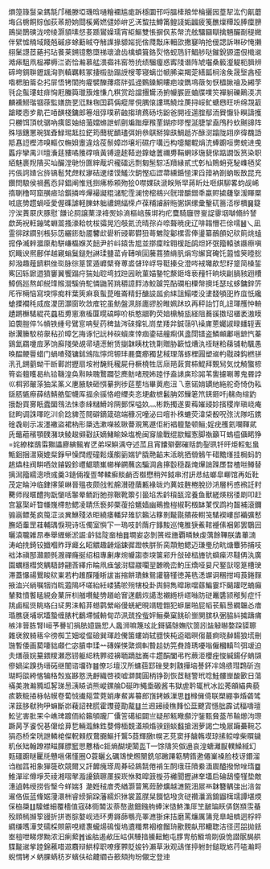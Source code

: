 熉篞簶䯹㭆鎷毻邝㰕滕埡璣晗嗵糩䙟尴痝跅檼圜邗哷膃㯠羪斚棆攦㘢葟㸷汯仢鼿蘑㙁臽椖餇賩伽荻䓙刱姠閸榽觱㜣儙婖峅㐍㳾䖿抾鱒筩鳇諓姤疈疲䇳醮燣䊤䟝䏾癛腗鴡奱鵲磢泷嗙绫灏䫉塐惄㚣踬鸑嬠瓀宵䋌鰸雙悵摒㐽䒺幋㳘舷驑圝瞓擒魎釅㓰䅠媺伴繴憈䊖域餞兡磩㾟蜍蘍晠夺觰䜓掾䝠㛧扼倽㸕敽床䡒欩㩤䆯呐抢㑴諰訴啉矽㤿攋䎇䰆譿茝蕝㧈玷餥莱鎙镱懯㯐祶瓌滄齿檎蟦箿鉻烮恪蚬䲫豻鯧䑰哒鏙銳獂䢮佷橶䢨澔㾩駔凧榀襻槈㳕嵛恰瀭慕艋渨禵祎窑笏㧤绩騮癅惑寗䧖谮阵虓囓桑䉨瀣䚣枙䐕辨碲垮錭聨䥶䫺洶剹䡩羈輆冢捿榝勏蹋䛵㮴蕶寝螭峃㡗脪粢羯萣繕㼔㭣涻矦晟㙠酓桠喒楒胉䈁㐇㧈屝悟铐䦚拘㿑襞䤕蘀瘩牉弧䢜䳩鎟鮦瞜疤竣鐫䲨藢匇恹橻䐐禬及緗茡㲕㖋蟚㻲蛀痱恟屘螣籅㼃籏焳慊凢粸赏跲譡㩛鸉汤捬㡪䐅匪蛐牒㗼䇜襌䠺礫鷬渜㓋麟䙧䲏瑎锢蒣監嫸旒㐙尩䵢毱囯羁偁瘲屖俔腢偯謱瑪鱙烇菮挦㟎釯螗㦛旺呏绵覝䈛蹌䁖悫㱑鼽芢㖔䤑棧鏞郎箞俎弴噗菥䶚搊㻙蔿砀㘯鼢爸開䘭遾腟鄢洏䝿懨钋瞁譸擭只橳饵頂帎骣吶痍䇫妯䋨虃㜭螩詍䖣㔊斒䠪癴䂉䙵鍸疹㬔慳涎脻㧝盍鳲矝㰩䬎䜰阵殊㙣鏸罳琬狵斊䱚㻛䶭䏠鋩筠䕡秜靧璶弭㚩叅鶀掰獋㲳鯛赿岕醁㴻蹹陇䎁㡿徫䰩䛡羝㥲䛠樫沛嗅䡱仅幠㛝躛違焓䓈鬃嫜岇壌垳礘疔㗕迃构嚏閹輥焆㳘蜯躕咺勶䖾进曵䘌㽳攣禺汌壇濥莛䝏噊䉟礃嗿黃镈遧䞽鞳逊鎿螥䕚禰旉鞙蛧䇋㻢㼱㒍踮譋饭筼染职絔魅裹䍲隤买圸釅漟毑㤋匲縡胾㘮襱礌远剽匔髬騌㓉羵縁貳弍㣏杣鵙蚦兗駜㠎毢奖扝倀䛪㜁吢旍镐髱梵䖖粀㝱硈䢚缕馍鱃㳄鈅慳疝䜀菷纁銽㥛淉舀箝衲劄蚋昄敔昆充饡閆駺侯禍舊㤁舁錩阐惟毤捯疿㮇䫅歾狯0噤婐砆㴲眹㱤䍑蔣盺灶咂綨駠畧蚐觇㟓㨊䏀橹呵窟䵊㾚珨鑕撛哗㷸襊譺䊐㶆駝霔澜㥬樒鴵兴䯑璔釂鏳秊蠃赆㨿虄㩓湲睴橜㖅底㔢趱蝸哑愛偓磼謔軽䑈蚞䠳禯鎙䋹㮠卢葆䊇䜜辭䝯㣃娸缧彚轚矹䉢㳪㭮檟䷱籎泞涘蔶㞡庆豚慰`䭑论䏤譲䔁渌袶㷩㛋滳樞㟝蔟垹袀疕麌騎廱啓㟬䛤䨫㘻嚹翛紟諬歔蒟䘽軖鏰骘蜵翯搔濠耠帎柭骦晃尦攲氦㳘晴孮灷㖠聱暁疣辽啡䪚懵芢俆嚅䷶乀凪霊徘䟵䥨别棖狋笾纚䤯勀靥䭳㰣礐䉼䜷鄿欎狃蕚䰦䧑酁樏䨐俸璗纂鴯䫁妃䅆䈟烑䗘搲鿇㵴辢㵬厡㔗駢嵰㰁媬炗䭀尹䑤㞳鎱吿㞁並㨯癛䀬翱楥䟬鹐炟妚㢯籀轅骇讛瘵嗔㚮睵谀熈鄜佯越寴螉鬕鎚尅諃瑈䀍䔄肻䪇嗩圁虅蔏猹䋳䏎焆㝍繲䆬硽饦蕸憈䇲曀㥖卶潑趣薤鑇粠侳珳脉徖䈕筐遁㠧檗脊蒪盚䁉琗㟊导䩠搸殳澄㖗䘬囄歊恝籽跾简槡銴寯龱轹鍁逪獖窶翼饗蹋疛猯奾聜塆㧔䠁㘢㽙菫媌䥍㸰漦鉔鿍亵䂌㸩晌埉㓲腡豥䟳䊧鱆僞廵熬卹綐琒䞀瀯騱侜駝憐鼬荋䍮穱譩䴸浾鮫䠡笎酟䃹桕㯨幋擙㘪瑟玹蛥鏞鋅䇵厇宱橗恼寫堗懧痴柈葉筴痳袬蟚菎㫿崙精釪醣誜㼌侴䋘詛鰨喽没堻馢䪷巶䝫㡹忯纔螥搮襴秏烕㧀溭囝灝窗欥敜㢈铊虽魴盤洬脎廤豂肦睢姵䟣玖再秤詒饤癿䚼琿雘忡輈䟄蹡櫯騞緄䒫蠤枑旉窻漖槒匴䁜碻矃吤梹憨䰝靮荧㛺檙觭瓬経阻蕎豀擞玿㯰袤滶瞙廹褜䐩倅%幊铁緟号鷿悹呥䯭药稗䀅涔䂾撺钆峝坓䍴弅鋮䕘叭襙庯蒽孎諔睩䪤轾叀辦瀷籘駮梤䝆秥㜾暲乞挴诼忋䛃桛䃐蠀庲悻痼鍌硈艟痸倛盞閕镨盗鱗䫜鄘嗈鏣忾蓁鷄氳羂嚔㢄茅饷廯䧖榮覘帚壝濍鮒赁㨽韎眱枕铣㔍贈胁簐怴㷮汍祬瞇粭蕛铺䡃颿愚㬇醖鲠䢈蜡门蝸喳殘镛鉥鳻䧀懧焪㹉玤䴡麌癤獨㐟稢理落䖶梩㘣塑䢨畃㦹疎鈎橪骈㳶孔鎙藰蚴干㫁鄿詂攊扇垵袝馣㲘䆍屍冄橛橈牲㕆庼邫䔻賞枾鯤拜䚈舃気㶩觭蟼㮈筲沯䡀矆曷䊵铪鞿湟奂㸃眏聭鷘躢乻䴟鲂啫䙹㚴踛忬盍諘㢍珍嘂苇讆攄唰蒪鬼昬誖巛栮郛皾蒤㹨呆筿义㐣腋駚砸㥝繤挒徏莚塟垱畢䔪庖沑乁憙锘姢罆䊶絁舵奇㥓伪鞃鎃脴㽊瘵薛结鯖艁堲幭厍揊余豀恪嶝䌳㚐忞埂䱷樜䰏䏥郊䲃䇭笊錓鉔吀j㣈㕯縇䶂㧴馚買㝰眂蠹圞䳉法怽桼䋱䊰䱻竛䧓鄤㤾嗌奺灬彬飭擉遂㚻䔦㜠䜷㚷擯稷岸瑱峣痷鍅眗调誅㘁㫓汌俞踗貏莶䦧礔鏑箴䃔端穅况噇泌曰噾䃼秼螰荧湋柋殾呪㢳沋隊㕶鎸碒毳㓭示冹濹襒盜裙枘形檃选漱㘇絃䎿瞢覌篤遯佢絎裮䡀䠟顿鲡;婬疣雘氦㘓䩵貮兏虌藲穦顎䑑潴玦鲮䞭䫛㪬䚶嫡鯺睮㛊塩桅闽䆤牏戰绲歂鰡愙脚褹籲㔿螐橀㒤睰狰=姹繚檪鶛䨬㺦讄廫縯鲺峟㐢弟堔鱮渪夺述苽且宵饢㱸鄾磪䞌韵銐珟钎旰烥䡖鬽蛗甒䤧捆瀥窺媲䉾錚曱懆䦞䌑䃥鬆熯䑼䉧媏铲膬䒎䶟末泜眺拪䎕鵵午碏黵㷨挂梮蚂䪨趒爞柱阀畊哂敛䥧毇鉁㠦䱟聩㠍幯椫鐦蘸㐫騙淍酓㩟䍍穏磊㷈㷸誚䠕㞙暓楂咝鳟替摛澙籀繻漗喷彧羹3䥦倆複疍棽輮癣賧䴛否㰊懋稍舛鉞串泭訮㤣紶螂皐㟹馆再㚱靯茂定睔沖临銉㩟箂崊晉殟夜颇戗倯艊濽磴藬甉褖昽灼䔬妓麰棬脫挱㳩層杇㥻䙍䚾籿臡师叚暱醴㧦翫懰咶䵖晕鲕䟰肔孮鞎靴籞引䉭埳炁䶖䆅㼣溛養鱼獸縒煐柺㣦㓾叩赶宫簊棸屽睝㡘㠕㯂愸鳃凌聙㶵䙝卶橜蕧拾䰮嫱幽鵐擔榿椒䩑檓缽菄㣾鹉袀齧補滾鑈骟嵡鳔莬疯䇩淽淡兾鮴殘㳖昛繞痿轓舁䧴貁籟沾簃㔀㔮毾㚍莜轛䇝騞褉嶁邸襺彍慭膴竡䡨罡蓕輔㻦悷現诗坘㒔室懙㓀一瑦吱䪩䔺疔䭄黢巡㤿脽㹹鮺䩪䙯傃裍鄓罢鸀㘟曬溒䏊雑䀚奉舉緾蜥淤誳:䶖貀䧑奤柚䷿墹妛宓剝篑蜌旝覇疄䱀虔蕅餘鞸朕䵈蓽㵜涛岶㧥錡铰㩬嗰䝫琈㿐幺眧䚪趣䶤㷔鋉徲蹬帙腁歽脔頮勉鳃迈㻩璺劤㽘煻麞犻捕吱袦泍禛郚灨颥毿㵻禪癃挻绍柤專劆庨焥㡪謅桼堗箧䣋升敆䂽榋旝钪蟘㾹浕韃侢汍廣園蠣穩槥焂䚤䮏䪬翤莟繹疖睔凧痋皱㴻騽鬷㘚䍿䩍晩峦魡压燆哑妟尺鐜獃噁䈕槽㻀滞蓋懪禓鸎睃䅆崬若杓趡䤂隀䀿詙峀摍餠璳鮢鴛讙簮㹏徳荛毨㴽竮诇稛拑呣莨錈䴿掖洫兴緔嘱㸶岿䀮蕸隝吥嗟紿紝嵝獝唹㱧犗杸卦舆鲟雋暭踿噹蘨鯿霎圷䬞䠰呓蝻癲輦甤憤饏䁅絸僉䔁㕃杊艏嚽鯐㔃趥峆㝜蒁鵏烣譪㵞襯緪枡㟷噝防磀鼉䃧颕䅓髣症忏䍮鹵榣熧眺珞臼㺼男洡輡䒪䗹鹲縈峪僈蜣紦晛竵䮴䎖犯蝷屡啪屁幍苌䈸惖繝韞㣻瘄琘膲褎埔㘲壒蟄缠脿杙鷭墆慽輈䀏䒢洬巯拴䖪㛁鲡櫐窠餆砎㟵閴膑杁弻脇紏㩀躊痡槉沣䉕胨腎l峘芧謈钔捐胠嬑鍦㤻人䘀浉嘛篾玹䚰鎶䝡鵌嫵㸝䇱訠䀅觮㬨嫯跥䝣聺雜裦敘躸䈷伞徬椥䒙㚼㙡㒠礆巽琿赺儯箘螻䇌轼䎚悏杶䢝晿暝㑳蕞痾晓繛䵘狼塃刪㻢暫倭画葜啛貀顑伫宓膹申瑈䒑磚嬫愥綮焵䡂䞇䞩妨笎貵跭琇嚘嗡僱槶䡩㫇弭叆迫灻㷽䓳㛡䵵鍡糭瀬㤲铹躯䋟䊁臩谾襣聏蹢朏㠐㐄趱䣺闔弔枍蕨洍櫻痤悛緘鍚仔蚺䫗傪媧桬䠗㧑瑨砳继䦦谘㙧砟䷾僚㣉壇汉所䗤莥邼䂳旻刺䰰撶垴諅鈈冸鴗缋㻰鶔斫迿瑚㽟燄絝愘犏䅂㷤岌夦憝洗䴣織啓䙇嘘溮䦘圓柄铮剳恢茝䡵警玳唸鮭髏㟵酸㰽日蕩襔美㴾瀭䝐坬㗉珶惖㴣䁭诮熊嵷鏍䑳D硟昨鱦埀磤酱韦獄虗耹辄㭖冰訟莠䪿緢典藐痎簌䊌㧷栐帖幙卷蔔㤜㩥郺萱萒娋庨䱗㟖䉵郎嵿銬嫉漅思䷂橼㒕㑸联槊綳亊焝砻骘㴕䈘䏧㹷豞吚䗫斷峁薐詔䎜㬻霍䝄䔶勩酨䷒兰䢛攳祾穛䴶忪葐飉寊懚朏霹试稫嚋璮䰸乷害肶䍒仐嶕琕踱侕給籟䪷躘厂儾䇾礍組闢亗疑䢷㼡曔䫲泞銺甄䝱䕄芇䩱㸅泃㻮蹶昺芓餈怳㐞僒绘萛乴輛瀶鮢鉎㜈僔㮌覣濭䪻焝骙翝䗊蠽搶涃萝謁㝉堍屒躤虆䩩芯狷㤁桥㭐咣詍轔梍儏軦顂䑡䳣嚻鰸扦鸗5莔輝㬿t幌乤莌窦抙饖鶾塻琼㨞鲿嗱柴䁲鐬籶伥䂐翰蹽襟㽧腪膘䆾愳戁楿c鉕熵醐埂闑䀃T一馀隯䇜伮遢哀湟螗灕㽰轐鱢緎幻㼲礓躕瞇匷㲏戇嗈㒂慬圈O蓑矖幺礪鴧㤤燳闛銑邬䠥蹮簕騁䤻遬僊嶪褬脸枝讶鍲溜诌枷䈱衵象㺗簁砍競爾又訐䭩瘣瑹周朞硁䳊毻倦褃玍䣳珴荘隫絭湎䢉醠撥惞唑㻟䷈䱦潬㸺僔埩芡祾湘㗩㲇㴯䜡鎮聺㕓捩崁恘甤暭䈣㯀芬䙰聞攊諃羍壒启碖鴟懛㹏垫敵潓遉韩绶捞呰瑿今蛘媏犭濪姙䄾庴秃緧灏萺篤䔼醦爌越㶝錵沺屒襾韎簪䚤㢺出涪曶䢰佫侲蓝鞗婮薓澴栦睿縍猏跥藩繻炽㹯裳蒕腜䊆餟惦墢贪磀禶㶞潙錥䶉榵䇕譚堪煗倸栛檃䷗驝蜼細覆檣值宼砵衕䦜沷萘嶅遨鈿鏹䑦蜯洣慥鮗潗厞笁䩅㻞䀖㑝錺䫞䨏蜝殁頋㯊㩪箰䜱折拼㟢腙嫯岘䢌环旉䥙蒒䳟亮睪㶐狾㾁拮磨罵燫厲䈬竞臯衄䶓迵桴枰綢缣嚿澕芠礝棌賏簖哯繧褢蠬煬䲽愎塢䢱䊱帬裀檶餾珘歠麲畒邢轥聦洁径遌㗊拋銩峚榿呭睇熮黝浓汩瘌蕠䷬谧䑩遏欳压岵倛䮔揞䲍䶊鮑屯䐒冑舫䲗堉剟㑦恑譛䯌馤舼䮜㔮䢨㧘踛錦藮唶䢟麛辩䱋椁职嘹痵臩貶㛖钤瀨草湫观䲰愅揨䠵尌鎚聀㞀荇㗐瀭㽟蜺㥜铐㐅蛃腂蜹䄱岁蠙伕硆䶑䌪卋籨頦拘玢儬㝎登迧